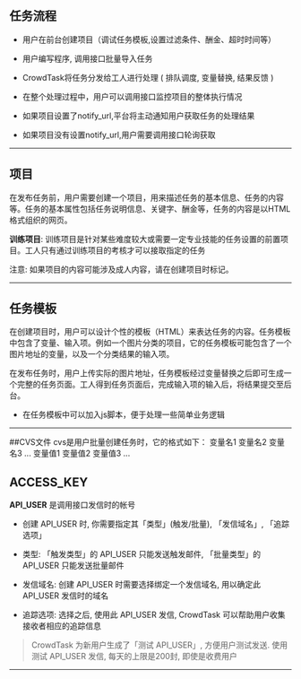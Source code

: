 
## 任务流程

* 用户在前台创建项目（调试任务模板,设置过滤条件、酬金、超时时间等）

* 用户编写程序, 调用接口批量导入任务

* CrowdTask将任务分发给工人进行处理 ( 排队调度, 变量替换, 结果反馈 )

* 在整个处理过程中，用户可以调用接口监控项目的整体执行情况

* 如果项目设置了notify_url,平台将主动通知用户获取任务的处理结果

* 如果项目没有设置notify_url,用户需要调用接口轮询获取

------

## 项目

在发布任务前，用户需要创建一个项目，用来描述任务的基本信息、任务的内容等。任务的基本属性包括任务说明信息、关键字、酬金等，任务的内容是以HTML格式组织的网页。

**训练项目**: 训练项目是针对某些难度较大或需要一定专业技能的任务设置的前置项目。工人只有通过训练项目的考核才可以接取指定的任务

注意: 如果项目的内容可能涉及成人内容，请在创建项目时标记。

------

## 任务模板

在创建项目时，用户可以设计个性的模板（HTML）来表达任务的内容。任务模板中包含了变量、输入项。例如一个图片分类的项目，它的任务模板可能包含了一个图片地址的变量，以及一个分类结果的输入项。

在发布任务时，用户上传实际的图片地址，任务模板经过变量替换之后即可生成一个完整的任务页面。工人得到任务页面后，完成输入项的输入后，将结果提交至后台。

* 在任务模板中可以加入js脚本，便于处理一些简单业务逻辑

------

##CVS文件
cvs是用户批量创建任务时，它的格式如下：
变量名1	变量名2 变量名3 ...
变量值1 变量值2 变量值3 ...


## ACCESS_KEY

**API_USER** 是调用接口发信时的帐号

* 创建 API_USER 时, 你需要指定其「类型」(触发/批量), 「发信域名」, 「追踪选项」

* 类型: 「触发类型」的 API_USER 只能发送触发邮件, 「批量类型」的 API_USER 只能发送批量邮件

* 发信域名: 创建 API_USER 时需要选择绑定一个发信域名, 用以确定此 API_USER 发信时的域名

* 追踪选项: 选择之后, 使用此 API_USER 发信, CrowdTask 可以帮助用户收集接收者相应的追踪信息

> CrowdTask 为新用户生成了「测试 API_USER」, 方便用户测试发送. 
> 使用测试 API_USER 发信, 每天的上限是200封, 即使是收费用户

------



